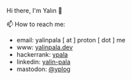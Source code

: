 Hi there, I'm Yalın 👋

📫 How to reach me:
- email: yalinpala [ at ] proton [ dot ] me
- www: [yalinpala.dev](https://yalinpala.dev/)
- hackerrank: [ypala](https://www.hackerrank.com/ypala) 
- linkedin: [yalin-pala](https://linkedin.com/in/yalın-pala-2426a3219)
- mastodon: <a rel="me" href="https://fosstodon.org/@yplog">@yplog</a>

<!--
**yplog/yplog** is a ✨ _special_ ✨ repository because its `README.md` (this file) appears on your GitHub profile.

Here are some ideas to get you started:

- 🔭 I’m currently working on ...
- 🌱 I’m currently learning ...
- 👯 I’m looking to collaborate on ...
- 🤔 I’m looking for help with ...
- 💬 Ask me about ...
- 📫 How to reach me: ...
- 😄 Pronouns: ...
- ⚡ Fun fact: ...

<a rel="me" href="https://fosstodon.org/@yplog">Mastodon</a>
-->
